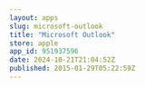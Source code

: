 ```yaml
---
layout: apps
slug: microsoft-outlook
title: "Microsoft Outlook"
store: apple
app_id: 951937596
date: 2024-10-21T21:04:52Z
published: 2015-01-29T05:22:59Z
---
```

